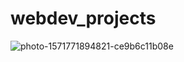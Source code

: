 # webdev_projects

![photo-1571771894821-ce9b6c11b08e](https://github.com/user-attachments/assets/92cf8e3d-e0e8-4632-b42d-a98fd3ae7711)
